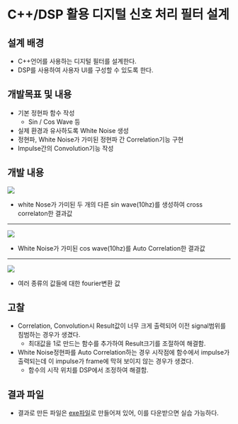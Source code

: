 # C++/DSP 활용 디지털 신호 처리 필터 설계

## 설계 배경
* C++언어를 사용하는 디지털 필터를 설계한다.
* DSP를 사용하여 사용자 UI를 구성할 수 있도록 한다.

## 개발목표 및 내용
* 기본 정현파 함수 작성
    * Sin / Cos Wave 등
* 실제 환경과 유사하도록 White Noise 생성
* 정현파, White Noise가 가미된 정현파 간 Correlation기능 구현
* Impulse간의 Convolution기능 작성

## 개발 내용
![](https://i.imgur.com/vRleYsM.png)
* white Nose가 가미된 두 개의 다른 sin wave(10hz)를 생성하여 cross correlaton한 결과값
---
![](https://i.imgur.com/FKk3kfS.png)
* White Noise가 가미된 cos wave(10hz)를 Auto Correlation한 결과값
---
![](https://i.imgur.com/QZiXT5X.png)
* 여러 종류의 값들에 대한 fourier변환 값

## 고찰
* Correlation, Convolution시 Result값이 너무 크게 출력되어 이전 signal범위를 침범하는 경우가 생겼다.
    * 최대값을 1로 만드는 함수를 추가하여 Result크기를 조절하여 해결함.
* White Noise정현파를 Auto Correlation하는 경우 시작점에 함수에서 impulse가 출력되는데 이 impulse가 frame에 막혀 보이지 않는 경우가 생겼다.
    * 함수의 시작 위치를 DSP에서 조정하여 해결함.

## 결과 파일
* 결과로 만든 파일은 [exe파일](https://github.com/RyooChan/DSP_filter/blob/main/convolution.exe)로 만들어져 있어, 이를 다운받으면 실습 가능하다.
